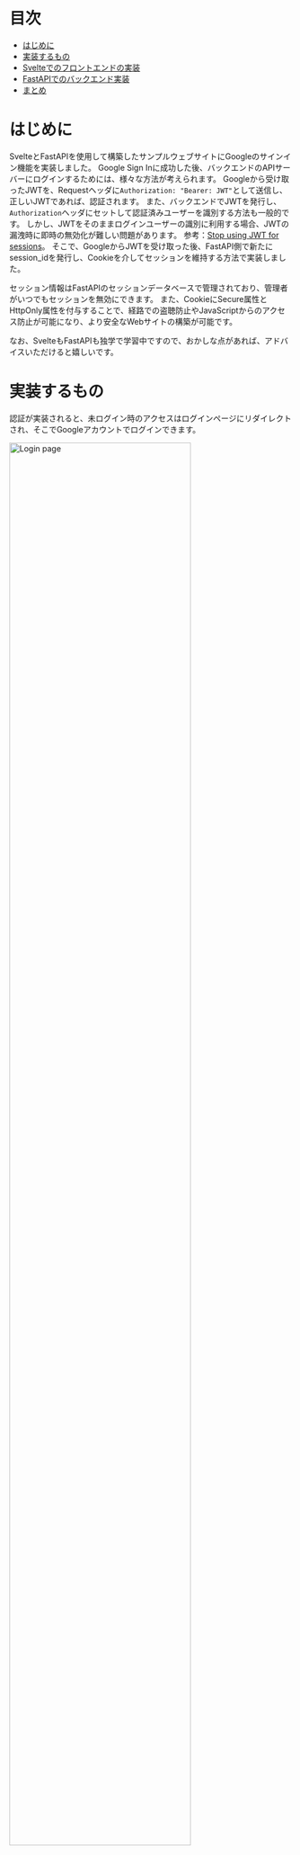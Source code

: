 目次
=================

* [はじめに](#はじめに)
* [実装するもの](#実装するもの)
* [Svelteでのフロントエンドの実装](#svelteでのフロントエンドの実装)
* [FastAPIでのバックエンド実装](#fastapiでのバックエンド実装)
* [まとめ](#まとめ)

# はじめに

SvelteとFastAPIを使用して構築したサンプルウェブサイトにGoogleのサインイン機能を実装しました。
Google Sign Inに成功した後、バックエンドのAPIサーバーにログインするためには、様々な方法が考えられます。
Googleから受け取ったJWTを、Requestヘッダに`Authorization: "Bearer: JWT"`として送信し、正しいJWTであれば、認証されます。
また、バックエンドでJWTを発行し、`Authorization`ヘッダにセットして認証済みユーザーを識別する方法も一般的です。
しかし、JWTをそのままログインユーザーの識別に利用する場合、JWTの漏洩時に即時の無効化が難しい問題があります。
参考：[Stop using JWT for sessions](http://cryto.net/~joepie91/blog/2016/06/13/stop-using-jwt-for-sessions/)。
そこで、GoogleからJWTを受け取った後、FastAPI側で新たにsession_idを発行し、Cookieを介してセッションを維持する方法で実装しました。

セッション情報はFastAPIのセッションデータベースで管理されており、管理者がいつでもセッションを無効にできます。
また、CookieにSecure属性とHttpOnly属性を付与することで、経路での盗聴防止やJavaScriptからのアクセス防止が可能になり、より安全なWebサイトの構築が可能です。

なお、SvelteもFastAPIも独学で学習中ですので、おかしな点があれば、アドバイスいただけると嬉しいです。

# 実装するもの

認証が実装されると、未ログイン時のアクセスはログインページにリダイレクトされ、そこでGoogleアカウントでログインできます。

<a href="https://raw.githubusercontent.com/ktaka-ccmp/google-oauth2-example/v2.1.0/images/AuthLogin3-2.png"
target="_blank">
<img src="https://raw.githubusercontent.com/ktaka-ccmp/google-oauth2-example/v2.1.0/images/AuthLogin3-2.png"
width="80%" alt="Login page" title="Login page">
</a>

Customerページは、認証に成功した場合にのみ表示できます。

<a href="https://raw.githubusercontent.com/ktaka-ccmp/google-oauth2-example/v2.1.0/images/AuthCustomer.png"
target="_blank">
<img src="https://raw.githubusercontent.com/ktaka-ccmp/google-oauth2-example/v2.1.0/images/AuthCustomer.png"
width="80%" alt="Customer page for authenticated users" title="Customer page for authenticated users">
</a>

FastAPIではSwagger UIによるドキュメントページが自動生成されます。

<a href="https://raw.githubusercontent.com/ktaka-ccmp/google-oauth2-example/v2.1.0/images/fastapi01.png"
target="_blank">
<img src="https://raw.githubusercontent.com/ktaka-ccmp/google-oauth2-example/v2.1.0/images/fastapi01.png"
width="80%" alt="FastAPI OpenAPI doc page" title="FastAPI OpenAPI doc page">
</a>

# Svelteでのフロントエンドの実装

Svelteを使用してフロントエンドを実装します。
バックエンドからcustomerデータを取得し、テーブル表示するページにGoogle OAuth2を利用した認証機能を実装します。

Google Sign Inに成功し、取得したJWTをバックエンドのAPIサーバーに送信します。
バックエンド側では、JWTをベリファイしユーザーアカウントを作成し、session_idをCookieにセットしてレスポンスを返信します。
これ以降、バックエンドへのリクエスト時には、常にCookieにsession_idをセットして送信します。

実装したコードは以下のリポジトリにあります。

* [frontend-svelteのコード](https://github.com/ktaka-ccmp/google-oauth2-example/tree/v2.1.0/google-oauth/frontend-svelte)

ログイン機能の実装ポイントを以下に説明します。

## ルーティング

svelete-routingを利用し、以下のようにルーティングを設定します。

* **/customer**: Customerコンポーネントを表示します。
* **/login**: LoginPageコンポーネントを表示します。

`App.svelte`のサンプルコードは次の通りです。

```svelte
<script>
  import { Router, Link, Route } from "svelte-routing";
  import Top from "./components/Top.svelte";
  import Customer from "./components/Customer.svelte";
  import NoMatch from "./components/NoMatch.svelte";
  import LoginPage from "./components/LoginPage.svelte";

  export let url = "";
</script>

<div class="container-sm">
  <Router {url}>
    <nav>
      <table class="table-borderless table-responsive">
        <tbody>
          <tr><td><Link to="/">Top</Link></td></tr>
          <tr><td><Link to="/customer">Customer</Link></td></tr>
        </tbody>
      </table>
    </nav>

    <div>
      <Route path="/"><Top /></Route>
      <Route path="/customer"><Customer /></Route>
      <Route path="/login"><LoginPage /></Route>
      <Route path="*"><NoMatch /></Route>
    </div>
  </Router>
</div>
```

## ログインページ

GoogleのSign Inボタンを表示し、OneTapインターフェースも利用します。
GoogleでSign In後、コールバックファンクション`backendAuth`を呼び出します。
`backendAuth`では、Google Sign Inで得られたレスポンスを`http://localhost/api/login`に送信します。
レスポンスにはJWTトークンが含まれます。
バックエンドでのログインが成功した場合、直前にいたページにリダイレクトします。
失敗した場合、エラー処理が行われ、再度ログインページにリダイレクトされます。

`LoginPage.svelte`のサンプルコードは次の通りです。

```svelte
<script>
  import { onMount } from "svelte";
  import { apiAxios } from "../lib/apiAxios";
  import { useLocation, navigate } from "svelte-routing";

  let location = useLocation();
  let origin = $location.state?.from;

  const backendAuth = (response) => {
    const data = JSON.stringify(response, null, 2);

    apiAxios
      .post(`/api/login/`, data)
      .then((res) => {
        navigate(origin, { replace: true });
      });
  };

  onMount(() => {
    google.accounts.id.initialize({
      /* global google */
      client_id: import.meta.env.VITE_APP_GOOGLE_OAUTH2_CLIENT_ID,
      callback: (r) => backendAuth(r),
      ux_mode: "popup",
    });

    google.accounts.id.renderButton(document.getElementById("signInDiv"), {
      theme: "filled_blue",
      size: "large",
      shape: "circle",
    });

    google.accounts.id.prompt();
  });
</script>

<main>
  <h2>Login page</h2>
  <div id="signInDiv"></div>
</main>
```

## axiosインスタンスのセットアップ

`withCredentials: true`をセットすることでaxiosはCookieを送信するようになります。
axiosのinterceptorsでエラー処理を行い、バックエンドから`401 Unauthorized`、`403 Forbidden`が返ってきた場合、`/login`へリダイレクトします。

`apiAxios.js`のサンプルコードは次の通りです。

```javascript
import axios from "axios";
import { navigate } from "svelte-routing";

export const apiAxios = axios.create({
  baseURL: `${import.meta.env.VITE_APP_API_SERVER}`,
  withCredentials: true,
});

apiAxios.interceptors.response.use(
  (response) => {
    return response;
  },
  (error) => {
    if (error.response.status === 401 || error.response.status === 403) {
      console.log(
        "apiAxios failed. Redirecting to /login... from",
        location.pathname
      );
      navigate("/login", { state: { from: location.pathname }, replace: true });
    }
    return Promise.reject(error);
  }
);
```

## LogoutButtonコンポーネント

Logoutボタンを表示するコンポーネントです。
onMount時に、バックエンドサーバにアクセスし、ログインしているユーザーの情報を取得します。
Cookieにsession_idが無い場合、すなわち未ログインの場合にはユーザー情報取得に失敗し、apiAxios.interceptorのエラー処理により、`/login`ページにリダイレクトされます。

```svelte
<script>
  import { onMount } from "svelte";
  import { apiAxios } from "../lib/apiAxios.js";

  let user;

  onMount(() => {
    console.log("Logout Component Mounted");
    getUser();
  });

  const handleLogout = () => {
    user = null;
    apiAxios
      .get(`/api/logout/`)
      .then((res) => {
        console.log("backendLogout", res);
        getUser();
      })
      .catch((error) => console.log("Logout failed: ", error));
  };

  const getUser = () => {
    apiAxios
      .get(`/api/user/`)
      .then((res) => {
        user = res.data;
        console.log("getUser: user:", user);
      })
      .catch((error) => console.log("getUser failed: ", error.response));
  };

  const onLogout = handleLogout;
</script>

<div>
  Authenticated as {user?.username} &nbsp;
  <button type="button" on:click={onLogout}>Sign Out</button>
</div>
```

## Customerコンポーネント

バックエンドサーバからデータを取得し、テーブル表示するコンポーネントです。`LogoutButton` コンポーネントがページ内に配置されているので、未ログインの場合には、`/login` ページにリダイレクトされます。

```svelte
<script>
  import { onMount } from "svelte";
  import { apiAxios } from "../lib/apiAxios";
  import LogoutButton from "./LogoutButton.svelte";

  let customers = [];

  const getCustomers = async () => {
    await apiAxios
      .get(`/api/customer/`)
      .then((res) => {
        customers = res.data.results;
      })
      .catch((error) => {
        console.log(error);
      });
  };

  onMount(async () => {
    getCustomers();
  });
</script>

<LogoutButton />

<h2>This is Customer.</h2>

{#await customers}
  <p>Loading ...</p>
{:then customers}
  <div class="table-responsive">
    <table class="table table-bordered table-hover table-striped">
      <thead class="table-light">
        <tr>
          <th>id</th>
          <th>name</th>
          <th>email</th>
        </tr>
      </thead>
      <tbody>
        {#each customers as cs}
          <tr>
            <td>{cs.id}</td>
            <td>{cs.name}</td>
            <td>{cs.email}</td>
          </tr>
        {/each}
      </tbody>
    </table>
  </div>
{/await}
```

# FastAPIでのバックエンド実装

FastAPIを使用して、バックエンドのAPIサーバを実装します。
フロントエンドから受け取ったJWTを検証し、ユーザーアカウントを作成して、session_idを発行しセッションデータベースに登録します。
作成したsession_idをCookieにセットしてレスポンスを返信します。
受け取ったJWTに対応するユーザーがデータベースに存在しない場合、新たにユーザーを作成します。

認証で保護されたエンドポイントへのリクエストを受け取った場合、Cookieにセットされたsession_idとセッションデータベースを照合し、有効なセッション情報が存在している場合のみ、要求されたデータを返信します。

実装したコードは以下のリポジトリにあります。

* [backend-fastapiのコード](https://github.com/ktaka-ccmp/google-oauth2-example/tree/v2.1.0/google-oauth/backend-fastapi)

ログイン機能の実装ポイントについて以下に説明します。

## /api/loginエンドポイント

フロントエンドからJWTを受け取り、Googleの公開証明書を使用してJWTを検証します。
検証に成功すると、JWT内のemailアドレスを使用してユーザーデータベースにユーザーを登録します。
新しく作成したユーザーの情報とsession_idをセッションデータベースに登録し、Cookieにsession_idをセットしてレスポンスを返します。

auth/auth.py
```
async def VerifyToken(jwt: str):
    try:
        idinfo = id_token.verify_oauth2_token(
            jwt,
            requests.Request(),
            settings.google_oauth2_client_id)
    except ValueError:
        print("Error: Failed to validate JWT token with GOOGLE_OAUTH2_CLIENT_ID=" + settings.google_oauth2_client_id +".")
        return None

    print("idinfo: ", idinfo)
    return idinfo

@router.post("/login")
async def login(request: Request, response: Response, ds: Session = Depends(get_db), cs: Session = Depends(get_cache)):
    body = await request.body()
    jwt = json.loads(body)["credential"]
    if jwt == None:
        return  Response("Error: No JWT found")
    print("JWT token: " + jwt)

    idinfo = await VerifyToken(jwt)
    if not idinfo:
        print("Error: Failed to validate JWT token")
        return  Response("Error: Failed to validate JWT token")

    user = await GetOrCreateUser(idinfo, ds)

    if user:
        user_dict = get_user_by_name(user.name, ds)
        if not user_dict:
            raise HTTPException(status_code=HTTP_500_INTERNAL_SERVER_ERROR, detail="Error: User not exist in User table in DB.")
        user = UserBase(**user_dict)
        session_id = create_session(user, cs)
        response.set_cookie(
            key="session_id",
            value=session_id,
            httponly=True,
            max_age=1800,
            expires=1800,
        )
    else:
        return Response("Error: Auth failed")
    return {"Authenticated_as": user.name}
```

## アクティブユーザーを判別する関数

FastAPIが受け取ったリクエストのCookieからsession_idを取り出し、セッションデータベース内のエントリと一致すればログイン済みとみなします。
`get_current_active_user`では、disabledのフラグが立っていないか判別し、`get_admin_user`では、adminのフラグが立っているかどうか判別します。

auth/auth.py
```
async def get_current_user(ds: Session = Depends(get_db), cs: Session = Depends(get_cache), session_id: str = Depends(oauth2_scheme)):
    if not session_id:
        return None

    session = get_session_by_session_id(session_id, cs)
    if not session:
        return None

    username = session["name"]
    user_dict = get_user_by_name(username, ds)
    user=UserBase(**user_dict)

    if not user:
        raise HTTPException(
            status_code=status.HTTP_401_UNAUTHORIZED,
            detail="Invalid authentication credentials",
        )
    return user

async def get_current_active_user(current_user: User = Depends(get_current_user)):
    if not current_user:
        raise HTTPException(status_code=HTTP_401_UNAUTHORIZED, detail="NotAuthenticated")
    if current_user.disabled:
        raise HTTPException(status_code=HTTP_403_FORBIDDEN, detail="Inactive user")
    return current_user

async def get_admin_user(current_user: User = Depends(get_current_active_user)):
    print("CurrentUser: ", current_user)
    if not current_user.admin:
        raise HTTPException(status_code=HTTP_403_FORBIDDEN, detail="Admin Privilege Required")
    return current_user
```

## 各種エンドポイントの保護

`Depends(get_current_active_user)`により、`/api/user/`エンドポイントはログインユーザーのみがアクセスできます。

auth/auth.py
```
@router.get("/user/")
async def get_user(user: UserBase = Depends(get_current_active_user)):
    return {"username": user.name, "email": user.email,}
```

`customer/customer.py`で定義されたルートは認証済みユーザーのみ、`admin/user.py`で定義されたルートはAdminユーザーのみがアクセスできます。

main.py
```
import admin.debug, admin.user, auth.auth, auth.debug
import customer.customer

app = FastAPI()

app.include_router(
    customer.customer.router,
    prefix="/api",
    tags=["CustomerForAuthenticatedUser"],
    dependencies=[Depends(auth.auth.get_current_active_user)],
)

app.include_router(
    admin.user.router,
    prefix="/api",
    tags=["AdminOnly"],
    dependencies=[Depends(auth.auth.get_admin_user)],
)
```

# まとめ

SvelteとFastAPIを用いて構築したサンプルウェブサイトにGoogleのサインイン機能を実装しました。
GoogleからJWTを受け取った後、FastAPI側で新たにsession_idを発行し、Cookieを介してセッションを維持する方法で実装しました。
セッション情報はFastAPIのセッションデータベースで管理されており、いつでも管理者がセッションを無効にできます。
また、CookieにSecure属性とHttpOnly属性を付与することで、経路での盗聴防止やJavaScriptからのアクセス防止が可能になり、より安全なWebサイトの構築が可能です。
